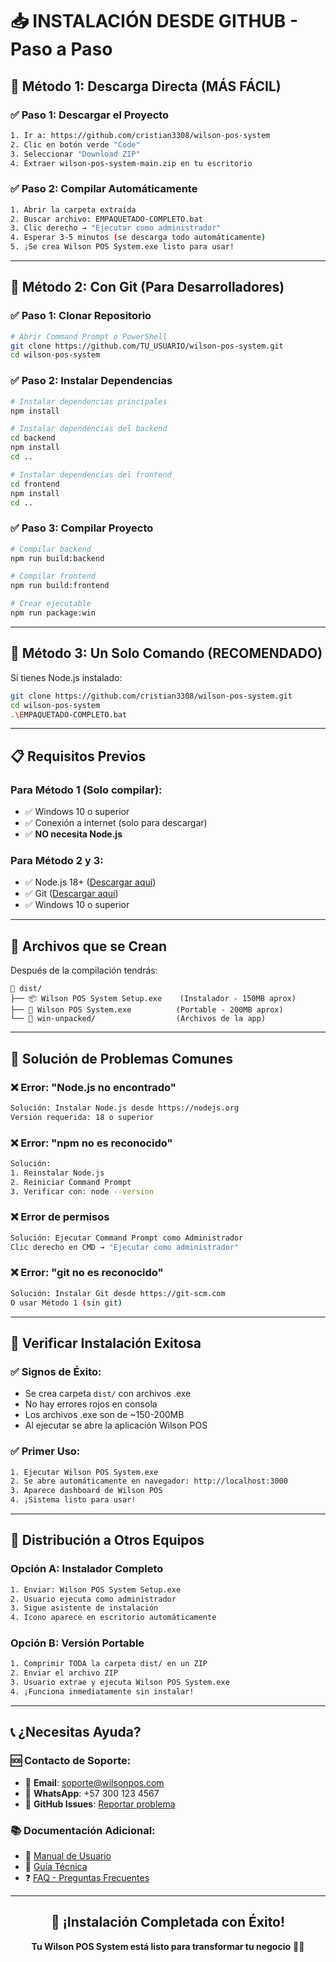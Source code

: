 # 📥 INSTALACIÓN DESDE GITHUB - Paso a Paso

## 🎯 **Método 1: Descarga Directa (MÁS FÁCIL)**

### ✅ **Paso 1: Descargar el Proyecto**
```bash
1. Ir a: https://github.com/cristian3308/wilson-pos-system
2. Clic en botón verde "Code" 
3. Seleccionar "Download ZIP"
4. Extraer wilson-pos-system-main.zip en tu escritorio
```

### ✅ **Paso 2: Compilar Automáticamente**
```bash
1. Abrir la carpeta extraída
2. Buscar archivo: EMPAQUETADO-COMPLETO.bat
3. Clic derecho → "Ejecutar como administrador"
4. Esperar 3-5 minutos (se descarga todo automáticamente)
5. ¡Se crea Wilson POS System.exe listo para usar!
```

---

## 🔧 **Método 2: Con Git (Para Desarrolladores)**

### ✅ **Paso 1: Clonar Repositorio**
```bash
# Abrir Command Prompt o PowerShell
git clone https://github.com/TU_USUARIO/wilson-pos-system.git
cd wilson-pos-system
```

### ✅ **Paso 2: Instalar Dependencias**
```bash
# Instalar dependencias principales
npm install

# Instalar dependencias del backend
cd backend
npm install
cd ..

# Instalar dependencias del frontend  
cd frontend
npm install
cd ..
```

### ✅ **Paso 3: Compilar Proyecto**
```bash
# Compilar backend
npm run build:backend

# Compilar frontend
npm run build:frontend

# Crear ejecutable
npm run package:win
```

---

## 🚀 **Método 3: Un Solo Comando (RECOMENDADO)**

Si tienes Node.js instalado:
```bash
git clone https://github.com/cristian3308/wilson-pos-system.git
cd wilson-pos-system
.\EMPAQUETADO-COMPLETO.bat
```

---

## 📋 **Requisitos Previos**

### **Para Método 1 (Solo compilar):**
- ✅ Windows 10 o superior
- ✅ Conexión a internet (solo para descargar)
- ✅ **NO necesita Node.js**

### **Para Método 2 y 3:**
- ✅ Node.js 18+ ([Descargar aquí](https://nodejs.org))
- ✅ Git ([Descargar aquí](https://git-scm.com))
- ✅ Windows 10 o superior

---

## 🎯 **Archivos que se Crean**

Después de la compilación tendrás:

```
📁 dist/
├── 📦 Wilson POS System Setup.exe    (Instalador - 150MB aprox)
├── 💼 Wilson POS System.exe          (Portable - 200MB aprox)
└── 📁 win-unpacked/                  (Archivos de la app)
```

---

## 🔧 **Solución de Problemas Comunes**

### ❌ **Error: "Node.js no encontrado"**
```bash
Solución: Instalar Node.js desde https://nodejs.org
Versión requerida: 18 o superior
```

### ❌ **Error: "npm no es reconocido"**
```bash
Solución: 
1. Reinstalar Node.js
2. Reiniciar Command Prompt
3. Verificar con: node --version
```

### ❌ **Error de permisos**
```bash
Solución: Ejecutar Command Prompt como Administrador
Clic derecho en CMD → "Ejecutar como administrador"
```

### ❌ **Error: "git no es reconocido"**
```bash
Solución: Instalar Git desde https://git-scm.com
O usar Método 1 (sin git)
```

---

## 📱 **Verificar Instalación Exitosa**

### ✅ **Signos de Éxito:**
- Se crea carpeta `dist/` con archivos .exe
- No hay errores rojos en consola
- Los archivos .exe son de ~150-200MB
- Al ejecutar se abre la aplicación Wilson POS

### ✅ **Primer Uso:**
```bash
1. Ejecutar Wilson POS System.exe
2. Se abre automáticamente en navegador: http://localhost:3000
3. Aparece dashboard de Wilson POS
4. ¡Sistema listo para usar!
```

---

## 🚀 **Distribución a Otros Equipos**

### **Opción A: Instalador Completo**
```bash
1. Enviar: Wilson POS System Setup.exe
2. Usuario ejecuta como administrador
3. Sigue asistente de instalación
4. Icono aparece en escritorio automáticamente
```

### **Opción B: Versión Portable**
```bash
1. Comprimir TODA la carpeta dist/ en un ZIP
2. Enviar el archivo ZIP
3. Usuario extrae y ejecuta Wilson POS System.exe
4. ¡Funciona inmediatamente sin instalar!
```

---

## 📞 **¿Necesitas Ayuda?**

### 🆘 **Contacto de Soporte:**
- 📧 **Email**: soporte@wilsonpos.com
- 📱 **WhatsApp**: +57 300 123 4567
- 💬 **GitHub Issues**: [Reportar problema](https://github.com/cristian3308/wilson-pos-system/issues)

### 📚 **Documentación Adicional:**
- 📖 [Manual de Usuario](MANUAL-USO-RAPIDO.md)
- 🔧 [Guía Técnica](LEEME-DISTRIBUCION.md)
- ❓ [FAQ - Preguntas Frecuentes](FAQ.md)

---

<div align="center">

## 🎊 **¡Instalación Completada con Éxito!**

**Tu Wilson POS System está listo para transformar tu negocio** 🚗💎

</div>
